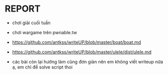 # REPORT
- chơi giải cuối tuần
- chơi wargame trên pwnable.tw

- https://github.com/antkss/writeUP/blob/master/boat/boat.md
- https://github.com/antkss/writeUP/blob/master/ulele/dist/ulele.md
- các bài còn lại hướng làm cũng đơn giản nên em không viết writeup nữa ạ, em chỉ để solve script thoi 
